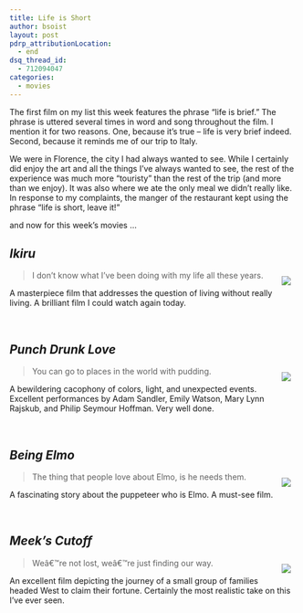 ```yaml
---
title: Life is Short
author: bsoist
layout: post
pdrp_attributionLocation:
  - end
dsq_thread_id:
  - 712094047
categories:
  - movies
---
```

The first film on my list this week features the phrase &#8220;life is brief.&#8221; The phrase is uttered several times in word and song throughout the film. I mention it for two reasons. One, because it&#8217;s true &#8211; life is very brief indeed. Second, because it reminds me of our trip to Italy.

We were in Florence, the city I had always wanted to see. While I certainly did enjoy the art and all the things I&#8217;ve always wanted to see, the rest of the experience was much more &#8220;touristy&#8221; than the rest of the trip (and more than we enjoy). It was also where we ate the only meal we didn&#8217;t really like. In response to my complaints, the manger of the restaurant kept using the phrase &#8220;life is short, leave it!&#8221;

and now for this week&#8217;s movies &#8230;

## *Ikiru*

<div style="float:right;padding:10px;">
  <a href="http://www.amazon.com/gp/product/B00005JLMU/ref=as_li_ss_il?ie=UTF8&#038;tag=weifyoasme-20&#038;linkCode=as2&#038;camp=1789&#038;creative=390957&#038;creativeASIN=B00005JLMU"><img border="0" src="http://ws.assoc-amazon.com/widgets/q?_encoding=UTF8&#038;Format=_SL110_&#038;ASIN=B00005JLMU&#038;MarketPlace=US&#038;ID=AsinImage&#038;WS=1&#038;tag=weifyoasme-20&#038;ServiceVersion=20070822" /></a><img src="http://www.assoc-amazon.com/e/ir?t=weifyoasme-20&#038;l=as2&#038;o=1&#038;a=B00005JLMU" width="1" height="1" border="0" alt="" style="border:none !important; margin:0px !important;" />
</div>

> I don&#8217;t know what I&#8217;ve been doing with my life all these years.

A masterpiece film that addresses the question of living without really living. A brilliant film I could watch again today.

<div style="clear:both;">
  &nbsp;
</div>

<img style="opacity: 0;position: absolute;top:0; left:0" src="http://ecx.images-amazon.com/images/I/515vAYJtEjL._SL500_AA300_.jpg" />

## *Punch Drunk Love*

<div style="float:right;padding:10px;">
  <a href="http://www.amazon.com/gp/product/B001B6RF3M/ref=as_li_ss_il?ie=UTF8&#038;tag=weifyoasme-20&#038;linkCode=as2&#038;camp=1789&#038;creative=390957&#038;creativeASIN=B001B6RF3M"><img border="0" src="http://ws.assoc-amazon.com/widgets/q?_encoding=UTF8&#038;Format=_SL110_&#038;ASIN=B001B6RF3M&#038;MarketPlace=US&#038;ID=AsinImage&#038;WS=1&#038;tag=weifyoasme-20&#038;ServiceVersion=20070822" /></a><img src="http://www.assoc-amazon.com/e/ir?t=weifyoasme-20&#038;l=as2&#038;o=1&#038;a=B001B6RF3M" width="1" height="1" border="0" alt="" style="border:none !important; margin:0px !important;" />
</div>

> You can go to places in the world with pudding.

A bewildering cacophony of colors, light, and unexpected events. Excellent performances by Adam Sandler, Emily Watson, Mary Lynn Rajskub, and Philip Seymour Hoffman. Very well done.

<div style="clear:both;">
  &nbsp;
</div>

<img style="opacity: 0;position: absolute;top:0; left:0" src="http://ecx.images-amazon.com/images/I/41grofjF%2BtL._SX500_.jpg" />

## *Being Elmo*

<div style="float:right;padding:10px;">
  <a href="http://www.amazon.com/gp/product/B007MJSWV6/ref=as_li_ss_il?ie=UTF8&#038;tag=weifyoasme-20&#038;linkCode=as2&#038;camp=1789&#038;creative=390957&#038;creativeASIN=B007MJSWV6"><img border="0" src="http://ws.assoc-amazon.com/widgets/q?_encoding=UTF8&#038;Format=_SL110_&#038;ASIN=B007MJSWV6&#038;MarketPlace=US&#038;ID=AsinImage&#038;WS=1&#038;tag=weifyoasme-20&#038;ServiceVersion=20070822" /></a><img src="http://www.assoc-amazon.com/e/ir?t=weifyoasme-20&#038;l=as2&#038;o=1&#038;a=B007MJSWV6" width="1" height="1" border="0" alt="" style="border:none !important; margin:0px !important;" />
</div>

> The thing that people love about Elmo, is he needs them.

A fascinating story about the puppeteer who is Elmo. A must-see film.

<div style="clear:both;">
  &nbsp;
</div>

<img style="opacity: 0;position: absolute;top:0; left:0" src="http://ecx.images-amazon.com/images/I/41ct2R%2Br11L._SX500_.jpg" />

## *Meek&#8217;s Cutoff*

<div style="float:right;padding:10px;">
  <a href="http://www.amazon.com/gp/product/B006C599FE/ref=as_li_ss_il?ie=UTF8&#038;tag=weifyoasme-20&#038;linkCode=as2&#038;camp=1789&#038;creative=390957&#038;creativeASIN=B006C599FE"><img border="0" src="http://ws.assoc-amazon.com/widgets/q?_encoding=UTF8&#038;Format=_SL110_&#038;ASIN=B006C599FE&#038;MarketPlace=US&#038;ID=AsinImage&#038;WS=1&#038;tag=weifyoasme-20&#038;ServiceVersion=20070822" /></a><img src="http://www.assoc-amazon.com/e/ir?t=weifyoasme-20&#038;l=as2&#038;o=1&#038;a=B006C599FE" width="1" height="1" border="0" alt="" style="border:none !important; margin:0px !important;" />
</div>

> Weâ€™re not lost, weâ€™re just finding our way.

An excellent film depicting the journey of a small group of families headed West to claim their fortune. Certainly the most realistic take on this I&#8217;ve ever seen.

<div style="clear:both;">
  &nbsp;
</div>

<img style="opacity: 0;position: absolute;top:0; left:0" src="http://ecx.images-amazon.com/images/I/513i-Taqi6L._SX500_.jpg" />
